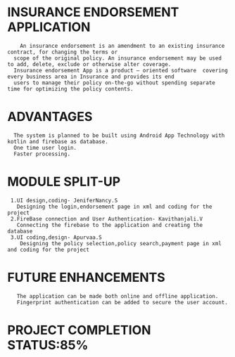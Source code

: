  # INSURANCE ENDORSEMENT APPLICATION

        An insurance endorsement is an amendment to an existing insurance contract, for changing the terms or 
      scope of the original policy. An insurance endorsement may be used to add, delete, exclude or otherwise alter coverage.
      Insurance endorsement App is a product – oriented software  covering every business area in Insurance and provides its end
      users to manage their policy on-the-go without spending separate time for optimizing the policy contents.
      
  # ADVANTAGES
  
      The system is planned to be built using Android App Technology with kotlin and firebase as database. 
      One time user login.
      Faster processing.

#  MODULE SPLIT-UP
 
     1.UI design,coding- JeniferNancy.S
       Designing the login,endorsement page in xml and coding for the project
     2.FireBase connection and User Authentication- Kavithanjali.V
       Connecting the firebase to the application and creating the database
     3.UI coding,design- Apurvaa.S
        Designing the policy selection,policy search,payment page in xml and coding for the project
# FUTURE ENHANCEMENTS

       The application can be made both online and offline application. 
       Fingerprint authentication can be added to secure the user account.
       
 # PROJECT COMPLETION STATUS:85%
